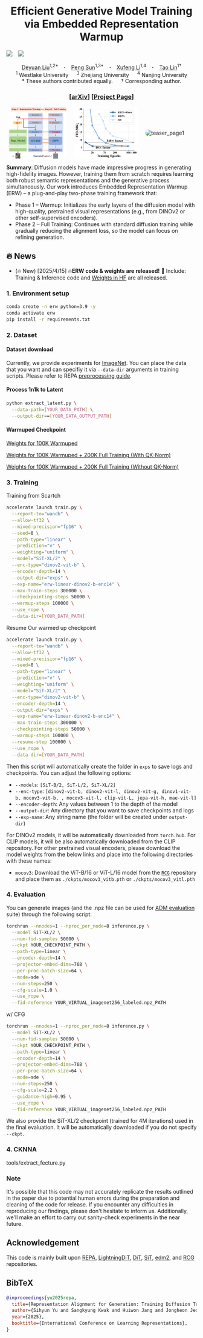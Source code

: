 <h1 align="center"> Efficient Generative Model Training via Embedded Representation Warmup
</h1>

<a href="https://arxiv.org/abs/2410.10629"><img src="https://img.shields.io/static/v1?label=Arxiv&message=ERW&color=red&logo=arxiv"></a> &ensp;
<a href="https://nvlabs.github.io/Sana/"><img src="https://img.shields.io/static/v1?label=Project&message=Github&color=blue&logo=github-pages"></a> &ensp;

<div align="center">
  <a href="https://sempraety.github.io/DeyuanLiu.github.io/" target="_blank">Deyuan&nbsp;Liu</a><sup>1,2*</sup> &ensp; <b>&middot;</b> &ensp;
  <a href="https://sp12138.github.io/" target="_blank">Peng&nbsp;Sun</a><sup>1,3*</sup> &ensp; <b>&middot;</b> &ensp;
  <a href="#" target="_blank">Xufeng&nbsp;Li</a><sup>1,4</sup> &ensp; <b>&middot;</b> &ensp;
  <a href="https://tlin-taolin.github.io/" target="_blank">Tao&nbsp;Lin</a><sup>1†</sup>
  <br>
  <sup>1</sup> Westlake University &emsp;
  <sup>3</sup> Zhejiang University &emsp;
  <sup>4</sup> Nanjing University
  <br>
  * These authors contributed equally. &emsp; † Corresponding author.
</div>
<h3 align="center">[<a href="http://arxiv.org/abs/2410.06940">arXiv</a>] [<a href="http://arxiv.org/abs/2410.06940">Project Page</a>]</h3>

<div style="display: flex; justify-content: center; align-items: center; gap: 20px;">
  <img src="asset/erw.png" style="width: 31%; border-radius: 10px;" alt="teaser_page1">
  <img src="asset/training_line_chart.png" style="width: 33%; border-radius: 10px;" alt="teaser_page1">
  <img src="asset/erinit1.png" style="width: 26%; border-radius: 10px;" alt="teaser_page1">
</div>

<b>Summary</b>: 
Diffusion models have made impressive progress in generating high-fidelity images. However, training them from scratch requires learning both robust semantic representations and the generative process simultaneously. Our work introduces Embedded Representation Warmup (ERW) – a plug-and-play two-phase training framework that:

- Phase 1 – Warmup: Initializes the early layers of the diffusion model with high-quality, pretrained visual representations (e.g., from DINOv2 or other self-supervised encoders). 
- Phase 2 – Full Training: Continues with standard diffusion training while gradually reducing the alignment loss, so the model can focus on refining generation.

## 🔥 News

- (🔥 New) \[2025/4/15\] 🔥**ERW code & weights are released!** 🎉 Include: Training & Inference code and [Weights in HF](https://huggingface.co/SempraETY/ERW/blob/main/0100000.pt) are all released.

### 1. Environment setup

```bash
conda create -n erw python=3.9 -y
conda activate erw
pip install -r requirements.txt
```

### 2. Dataset

#### Dataset download

Currently, we provide experiments for [ImageNet](https://www.kaggle.com/competitions/imagenet-object-localization-challenge/data). You can place the data that you want and can specifiy it via `--data-dir` arguments in training scripts. Please refer to REPA [preprocessing guide](https://github.com/sihyun-yu/REPA/tree/master/preprocessing).

#### Process 1n1k to Latent

```bash
python extract_latent.py \
  --data-path=[YOUR_DATA_PATH] \
  --output-dir==[YOUR_DATA_OUTPUT_PATH]
```

#### Warmuped Checkpoint

[Weights for 100K Warmuped](https://huggingface.co/SempraETY/ERW/blob/main/0100000.pt)

[Weights for 100K Warmuped + 200K Full Training (With QK-Norm)](https://huggingface.co/SempraETY/ERW/blob/main/0100000.pt)

[Weights for 100K Warmuped + 200K Full Training (Without QK-Norm)](https://huggingface.co/SempraETY/ERW/blob/main/0100000.pt)

### 3. Training

Training from Scartch

```bash
accelerate launch train.py \
  --report-to="wandb" \
  --allow-tf32 \
  --mixed-precision="fp16" \
  --seed=0 \
  --path-type="linear" \
  --prediction="v" \
  --weighting="uniform" \
  --model="SiT-XL/2" \
  --enc-type="dinov2-vit-b" \
  --encoder-depth=14 \
  --output-dir="exps" \
  --exp-name="erw-linear-dinov2-b-enc14" \
  --max-train-steps 300000 \
  --checkpointing-steps 50000 \
  --warmup-steps 100000 \
  --use_rope \
  --data-dir=[YOUR_DATA_PATH]
```

Resume Our warmed up checkpoint
```bash
accelerate launch train.py \
  --report-to="wandb" \
  --allow-tf32 \
  --mixed-precision="fp16" \
  --seed=0 \
  --path-type="linear" \
  --prediction="v" \
  --weighting="uniform" \
  --model="SiT-XL/2" \
  --enc-type="dinov2-vit-b" \
  --encoder-depth=14 \
  --output-dir="exps" \
  --exp-name="erw-linear-dinov2-b-enc14" \
  --max-train-steps 300000 \
  --checkpointing-steps 50000 \
  --warmup-steps 100000 \
  --resume-step 100000 \
  --use_rope \
  --data-dir=[YOUR_DATA_PATH]
```


Then this script will automatically create the folder in `exps` to save logs and checkpoints. You can adjust the following options:

- `--models`: `[SiT-B/2, SiT-L/2, SiT-XL/2]`
- `--enc-type`: `[dinov2-vit-b, dinov2-vit-l, dinov2-vit-g, dinov1-vit-b, mocov3-vit-b, , mocov3-vit-l, clip-vit-L, jepa-vit-h, mae-vit-l]`
- `--encoder-depth`: Any values between 1 to the depth of the model
- `--output-dir`: Any directory that you want to save checkpoints and logs
- `--exp-name`: Any string name (the folder will be created under `output-dir`)

For DINOv2 models, it will be automatically downloaded from `torch.hub`. For CLIP models, it will be also automatically downloaded from the CLIP repository. For other pretrained visual encoders, please download the model weights from the below links and place into the following directories with these names:

- `mocov3`: Download the ViT-B/16 or ViT-L/16 model from the [`RCG`](https://github.com/LTH14/rcg) repository and place them as `./ckpts/mocov3_vitb.pth` or `./ckpts/mocov3_vitl.pth`


### 4. Evaluation

You can generate images (and the .npz file can be used for [ADM evaluation](https://github.com/openai/guided-diffusion/tree/main/evaluations) suite) through the following script:

```bash
torchrun --nnodes=1 --nproc_per_node=8 inference.py \
  --model SiT-XL/2 \
  --num-fid-samples 50000 \
  --ckpt YOUR_CHECKPOINT_PATH \
  --path-type=linear \
  --encoder-depth=14 \
  --projector-embed-dims=768 \
  --per-proc-batch-size=64 \
  --mode=sde \
  --num-steps=250 \
  --cfg-scale=1.0 \
  --use_rope \
  --fid-reference YOUR_VIRTUAL_imagenet256_labeled.npz_PATH
```

w/ CFG

```bash
torchrun --nnodes=1 --nproc_per_node=8 inference.py \
  --model SiT-XL/2 \
  --num-fid-samples 50000 \
  --ckpt YOUR_CHECKPOINT_PATH \
  --path-type=linear \
  --encoder-depth=14 \
  --projector-embed-dims=768 \
  --per-proc-batch-size=64 \
  --mode=sde \
  --num-steps=250 \
  --cfg-scale=2.2 \
  --guidance-high=0.95 \
  --use_rope \
  --fid-reference YOUR_VIRTUAL_imagenet256_labeled.npz_PATH
```

We also provide the SiT-XL/2 checkpoint (trained for 4M iterations) used in the final evaluation. It will be automatically downloaded if you do not specify `--ckpt`.

### 4. CKNNA 

tools/extract_fecture.py

### Note

It's possible that this code may not accurately replicate the results outlined in the paper due to potential human errors during the preparation and cleaning of the code for release. If you encounter any difficulties in reproducing our findings, please don't hesitate to inform us. Additionally, we'll make an effort to carry out sanity-check experiments in the near future.

## Acknowledgement

This code is mainly built upon [REPA](https://github.com/sihyun-yu/REPA), [LightningDiT](https://github.com/hustvl/LightningDiT/), [DiT](https://github.com/facebookresearch/DiT), [SiT](https://github.com/willisma/SiT), [edm2](https://github.com/NVlabs/edm2), and [RCG](https://github.com/LTH14/rcg) repositories.

## BibTeX

```bibtex
@inproceedings{yu2025repa,
  title={Representation Alignment for Generation: Training Diffusion Transformers Is Easier Than You Think},
  author={Sihyun Yu and Sangkyung Kwak and Huiwon Jang and Jongheon Jeong and Jonathan Huang and Jinwoo Shin and Saining Xie},
  year={2025},
  booktitle={International Conference on Learning Representations},
}
```
